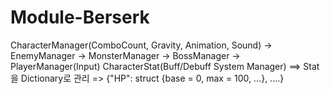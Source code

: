 # Module-Berserk
CharacterManager(ComboCount, Gravity, Animation, Sound)
-> EnemyManager
  -> MonsterManager
  -> BossManager
-> PlayerManager(Input)
CharacterStat(Buff/Debuff System Manager)
  ==> Stat을 Dictionary로 관리
    => {"HP": struct {base = 0, max = 100, ...}, ....}


                        

